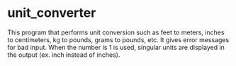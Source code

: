 # unit_converter
This program that performs unit conversion such as feet to meters, inches to centimeters, kg to pounds, grams to pounds, etc. It gives error messages for bad input. When the number is 1 is used, singular units are displayed in the output (ex. inch instead of inches).

